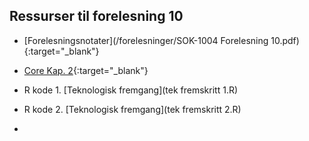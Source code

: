 ## Ressurser til forelesning 10

- [Forelesningsnotater](/forelesninger/SOK-1004 Forelesning 10.pdf){:target="_blank"}

- [Core Kap. 2](https://www.core-econ.org/the-economy/book/text/02.html){:target="_blank"}

- R kode 1. [Teknologisk fremgang](tek fremskritt 1.R)
- R kode 2. [Teknologisk fremgang](tek fremskritt 2.R)
- 
